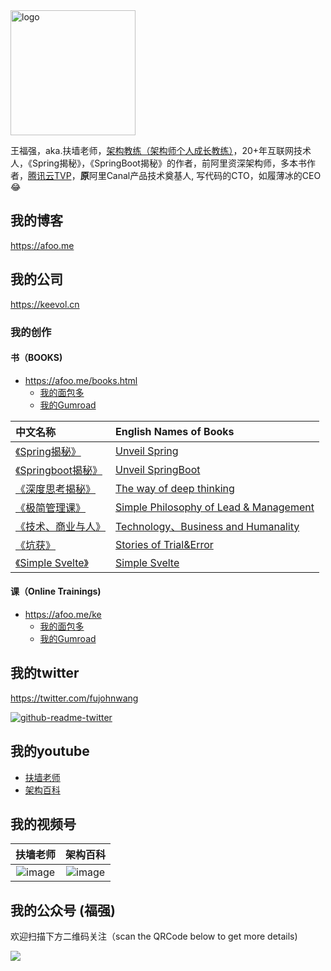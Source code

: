 
<img width="200" alt="logo" src="https://user-images.githubusercontent.com/451506/131448729-ac5ee933-ffb6-4912-9708-7d3865424ac4.png">

王福强，aka.扶墙老师，[架构教练（架构师个人成长教练）](https://afoo.me/ask)，20+年互联网技术人，《Spring揭秘》，《SpringBoot揭秘》的作者，前阿里资深架构师，多本书作者，[腾讯云TVP](https://cloud.tencent.com/tvp/175)，**原**阿里Canal产品技术奠基人, 写代码的CTO，如履薄冰的CEO😂

## 我的博客
https://afoo.me


## 我的公司 
https://keevol.cn


### 我的创作

#### 书（BOOKS)
- https://afoo.me/books.html
  - [我的面包多](https://mianbaoduo.com/o/fgg)
  - [我的Gumroad](https://app.gumroad.com/wfq)

| 中文名称  | English Names of Books | 
|:-------------- |:----------------|
| [《Spring揭秘》](https://book.douban.com/subject/3897837/) | [Unveil Spring](https://book.douban.com/subject/3897837/) | 
| [《Springboot揭秘》](https://book.douban.com/subject/26808298/)| [Unveil SpringBoot](https://book.douban.com/subject/26808298/) | 
| [《深度思考揭秘》](https://app.gumroad.com/wfq)| [The way of deep thinking](https://app.gumroad.com/wfq) | 
| [《极简管理课》](https://app.gumroad.com/wfq)| [Simple Philosophy of Lead & Management](https://app.gumroad.com/wfq) | 
| [《技术、商业与人》](https://app.gumroad.com/wfq)| [Technology、Business and Humanality](https://app.gumroad.com/wfq) | 
| [《坑获》](https://app.gumroad.com/wfq)| [Stories of Trial&Error](https://app.gumroad.com/wfq) | 
| [《Simple Svelte》](https://app.gumroad.com/wfq) |  [Simple Svelte](https://app.gumroad.com/wfq) | 

#### 课（Online Trainings)
- <https://afoo.me/ke>
  - [我的面包多](https://mianbaoduo.com/o/fgg)
  - [我的Gumroad](https://app.gumroad.com/wfq)


## 我的twitter
https://twitter.com/fujohnwang

[![github-readme-twitter](https://github-readme-twitter.gazf.vercel.app/api?id=fujohnwang&layout=wide)](https://github.com/gazf/github-readme-twitter)

## 我的youtube

- [扶墙老师](https://www.youtube.com/channel/UCxhsCy-gAGwRnG_z7Wqrs3A)
- [架构百科](https://www.youtube.com/channel/UCG4NNmSjcCQGv3T25JBlHTQ)


## 我的视频号

| 扶墙老师  | 架构百科  | 
|:-------------: |:---------------:|
| ![image](https://user-images.githubusercontent.com/451506/173383447-27b92f9a-90c7-4c30-90aa-678b83f4f202.png) | ![image](https://user-images.githubusercontent.com/451506/173383499-e9fcc8de-a5a0-4b5c-87f7-4e925b83a039.png) | 



## 我的公众号 (**福强**)

欢迎扫描下方二维码关注（scan the QRCode below to get more details)

![](https://afoo.me/images/mp_footer.jpeg)





<!--
**fujohnwang/fujohnwang** is a ✨ _special_ ✨ repository because its `README.md` (this file) appears on your GitHub profile.

Here are some ideas to get you started:

- 🔭 I’m currently working on ...
- 🌱 I’m currently learning ...
- 👯 I’m looking to collaborate on ...
- 🤔 I’m looking for help with ...
- 💬 Ask me about ...
- 📫 How to reach me: ...
- 😄 Pronouns: ...
- ⚡ Fun fact: ...
-->
